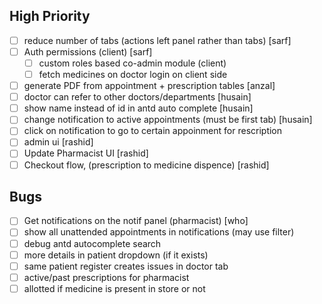 ## High Priority

- [ ] reduce number of tabs (actions left panel rather than tabs) [sarf]
- [ ] Auth permissions (client) [sarf]
  - [ ] custom roles based co-admin module (client)
  - [ ] fetch medicines on doctor login on client side
- [ ] generate PDF from appointment + prescription tables [anzal]
- [ ] doctor can refer to other doctors/departments [husain]
- [ ] show name instead of id in antd auto complete [husain]
- [ ] change notification to active appointments (must be first tab) [husain]
- [ ] click on notification to go to certain appoinment for rescription
- [ ] admin ui [rashid]
- [ ] Update Pharmacist UI [rashid]
- [ ] Checkout flow, (prescription to medicine dispence) [rashid]

## Bugs

- [ ] Get notifications on the notif panel (pharmacist) [who]
- [ ] show all unattended appointments in notifications (may use filter)
- [ ] debug antd autocomplete search
- [ ] more details in patient dropdown (if it exists)
- [ ] same patient register creates issues in doctor tab
- [ ] active/past prescriptions for pharmacist
- [ ] allotted if medicine is present in store or not
